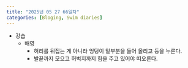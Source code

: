 ```yaml
---
title: "2025년 05 27 66일차"
categories: [Bloging, Swim diaries]
---
```


- 강습
  - 배영
    - 허리를 뒤집는 게 아니라 엉덩이 밑부분을 들어 올리고 등을 누른다.
    - 발끝까지 모으고 허벅지까지 힘을 주고 있어야 떠오른다.
